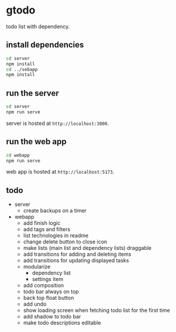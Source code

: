 # gtodo

todo list with dependency.

## install dependencies
```sh
cd server
npm install
cd ../sebapp
npm install
```

## run the server
```sh
cd server
npm run serve
```
server is hosted at `http://localhost:3000`.

## run the web app
```sh
cd webapp
npm run serve
```
web app is hosted at `http://localhost:5173`.

## todo
- server
  - create backups on a timer
- webapp
  - add finish logic
  - add tags and filters
  - list technologies in readme
  - change delete button to close icon
  - make lists (main list and dependency lists) draggable
  - add transitions for adding and deleting items
  - add transitions for updating displayed tasks
  - modularize
    - dependency list
    - settings item
  - add composition
  - todo bar always on top
  - back top float button
  - add undo
  - show loading screen when fetching todo list for the first time
  - add shadow to todo bar
  - make todo descriptions editable
